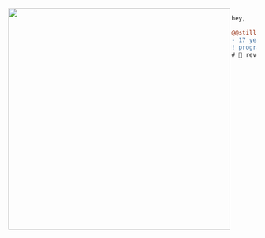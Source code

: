 <img align="left" height="450" src="https://media.giphy.com/media/84SFZf1BKgzeny1WxQ/source.gif"/>

```diff
hey,

@@still learning stuff@@
- 17 years old
! program engineer, mainly paster
# 📖 reverse engineering, computer science
```
